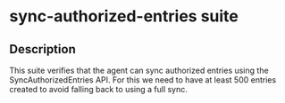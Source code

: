 # sync-authorized-entries suite

## Description

This suite verifies that the agent can sync authorized entries using
the SyncAuthorizedEntries API. For this we need to have at least 500
entries created to avoid falling back to using a full sync.
